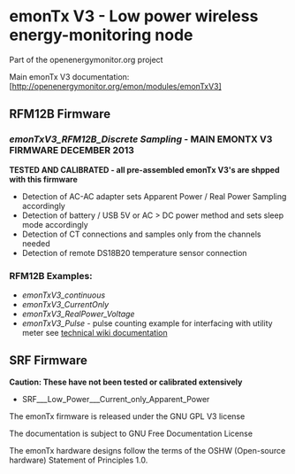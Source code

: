 # emonTx V3 - Low power wireless energy-monitoring node 

Part of the openenergymonitor.org project

Main emonTx V3 documentation: 
[http://openenergymonitor.org/emon/modules/emonTxV3]


## RFM12B Firmware

### *emonTxV3_RFM12B_Discrete Sampling* - MAIN EMONTX V3 FIRMWARE DECEMBER 2013
**TESTED AND CALIBRATED - all pre-assembled emonTx V3's are shpped with this firmware**

* Detection of AC-AC adapter sets Apparent Power / Real Power Sampling accordingly
* Detection of battery / USB 5V or AC > DC power method and sets sleep mode accordingly
* Detection of CT connections and samples only from the channels needed
* Detection of remote DS18B20 temperature sensor connection


### RFM12B Examples:

* *emonTxV3_continuous*
* *emonTxV3_CurrentOnly*
* *emonTxV3_RealPower_Voltage*
* *emonTxV3_Pulse* - pulse counting example for interfacing with utility meter see [technical wiki documentation](http://wiki.openenergymonitor.org/index.php?title=EmonTx_V3#Utility_Meter_Interface)

## SRF Firmware
**Caution: These have not been tested or calibrated extensively** 

* SRF___Low_Power___Current_only_Apparent_Power

The emonTx firmware is released under the GNU GPL V3 license

The documentation is subject to GNU Free Documentation License 

The emonTx hardware designs follow the terms of the OSHW (Open-source hardware) Statement of Principles 1.0.
